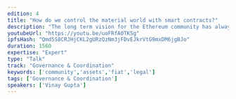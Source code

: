 ```yaml
---
edition: 4
title: "How do we control the material world with smart contracts?"
description: "The long term vision for the Ethereum community has always been that car rentals, high finance and Cryptokitties would all co-exist on the same blockchain. However, some assets (like Cryptokitties) are purely digital whereas others are purely material (your house) and automatically subject to fiat regulation. How are we to manage fiat property using crypto tools? Vinay will present the results of several years of research in the practical legal technicalities of controlling fiat property from Ethereum smart contracts, with examples from a variety of real world use cases."
youtubeUrl: "https://youtu.be/uoFRfA0TKSg"
ipfsHash: "Qmd5S8CRJHjCKL2gURzQzNm3jFDvEJkrVtG9mxDM6jgBJo"
duration: 1560
expertise: "Expert"
type: "Talk"
track: "Governance & Coordination"
keywords: ['community','assets','fiat','legal']
tags: ['Governance & Coordination']
speakers: ['Vinay Gupta']
---
```


